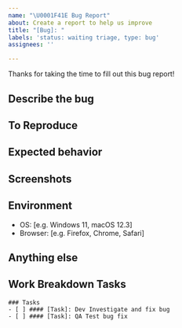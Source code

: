 ```yaml
---
name: "\U0001F41E Bug Report"
about: Create a report to help us improve
title: "[Bug]: "
labels: 'status: waiting triage, type: bug'
assignees: ''

---
```


Thanks for taking the time to fill out this bug report!

## Describe the bug

<!-- A clear and concise description of what the bug is. -->

## To Reproduce

<!--
Steps to reproduce the behavior:
1. Go to '...'
2. Click on '....'
3. Scroll down to '....'
4. See error
-->

## Expected behavior

<!-- A clear and concise description of what you expected to happen. -->

## Screenshots

<!-- If applicable, add screenshots to help explain your problem. you can drag and drop, png, jpg, gif, etc. in this box. -->

## Environment

<!-- Please complete the following information. -->
 - OS: [e.g. Windows 11, macOS 12.3]
 - Browser: [e.g. Firefox, Chrome, Safari]

## Anything else

<!-- Links? References? Anything that will give us more context about the issue you are encountering! -->

## Work Breakdown Tasks

<!-- Tasks for fixing defect and validating fix -->

```[tasklist]
### Tasks
- [ ] #### [Task]: Dev Investigate and fix bug
- [ ] #### [Task]: QA Test bug fix
```
